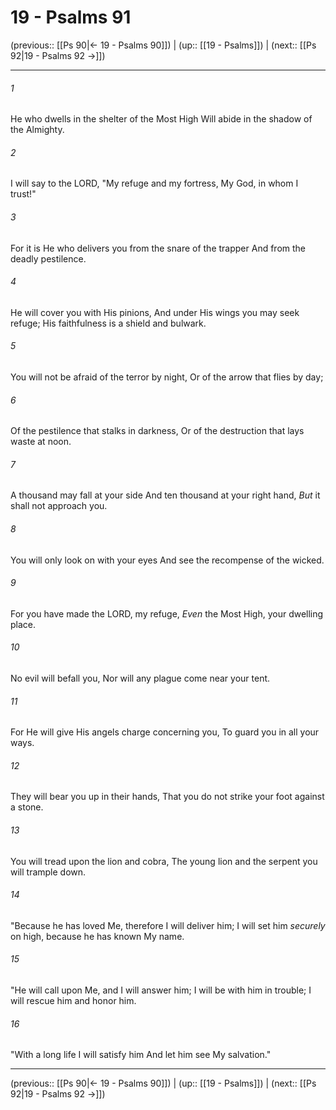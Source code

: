 # 19 - Psalms 91

(previous:: [[Ps 90|← 19 - Psalms 90]]) | (up:: [[19 - Psalms]]) | (next:: [[Ps 92|19 - Psalms 92 →]])

***


###### 1 
He who dwells in the shelter of the Most High Will abide in the shadow of the Almighty. 

###### 2 
I will say to the LORD, "My refuge and my fortress, My God, in whom I trust!" 

###### 3 
For it is He who delivers you from the snare of the trapper And from the deadly pestilence. 

###### 4 
He will cover you with His pinions, And under His wings you may seek refuge; His faithfulness is a shield and bulwark. 

###### 5 
You will not be afraid of the terror by night, Or of the arrow that flies by day; 

###### 6 
Of the pestilence that stalks in darkness, Or of the destruction that lays waste at noon. 

###### 7 
A thousand may fall at your side And ten thousand at your right hand, _But_ it shall not approach you. 

###### 8 
You will only look on with your eyes And see the recompense of the wicked. 

###### 9 
For you have made the LORD, my refuge, _Even_ the Most High, your dwelling place. 

###### 10 
No evil will befall you, Nor will any plague come near your tent. 

###### 11 
For He will give His angels charge concerning you, To guard you in all your ways. 

###### 12 
They will bear you up in their hands, That you do not strike your foot against a stone. 

###### 13 
You will tread upon the lion and cobra, The young lion and the serpent you will trample down. 

###### 14 
"Because he has loved Me, therefore I will deliver him; I will set him _securely_ on high, because he has known My name. 

###### 15 
"He will call upon Me, and I will answer him; I will be with him in trouble; I will rescue him and honor him. 

###### 16 
"With a long life I will satisfy him And let him see My salvation."

***

(previous:: [[Ps 90|← 19 - Psalms 90]]) | (up:: [[19 - Psalms]]) | (next:: [[Ps 92|19 - Psalms 92 →]])
